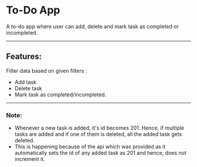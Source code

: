 # To-Do App

A to-do app where user can add, delete and mark task as completed or incompleted.

---

## Features:
Filter data based on given filters :

- Add task
- Delete task 
- Mark task as completed/incompleted.
---

### Note: 
- Whenever a new task is added, it's id becomes 201. Hence, if multiple tasks are added and if one of them is deleted, all the added task gets deleted.
- This is happening because of the api which was provided as it automatically sets the id of any added task as 201 and hence, does not increment it.
 
